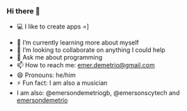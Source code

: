 ### Hi there 👋

- 💻 I like to create apps =]
<!-- - 🔭 Senior Full Stack Developer at @groundbreaker -->
- 🌱 I’m currently learning more about myself
- 👯 I’m looking to collaborate on anything I could help
- 💬 Ask me about programming
- 📫 How to reach me: emer.demetrio@gmail.com
- 😄 Pronouns: he/him
- ⚡ Fun fact: I am also a musician 
- I am also: @emersondemetriogb, @emersonscytech and [emersondemetrio](https://gitlab.com/emersondemetrio)
